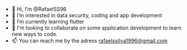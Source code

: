 - 👋 Hi, I’m @RafaelSS96
- 👀 I’m interested in data security, coding and app development
- 🌱 I’m currently learning flutter
- 💞️ I'm looking to collaborate on some application development to learn new ways to code.
- 📫 You can reach me by the adress rafaelssilva1996@gmail.com

<!---
RafaelSS96/RafaelSS96 is a ✨ special ✨ repository because its `README.md` (this file) appears on your GitHub profile.
You can click the Preview link to take a look at your changes.
--->
